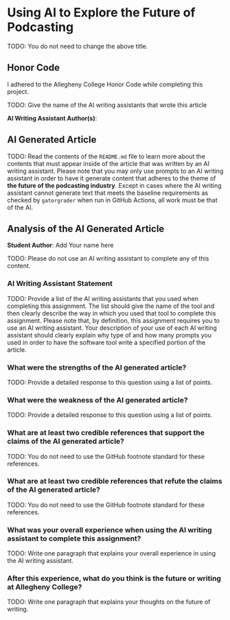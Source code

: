 # Using AI to Explore the Future of Podcasting

TODO: You do not need to change the above title.

## Honor Code

I adhered to the Allegheny College Honor Code while completing this project.

TODO: Give the name of the AI writing assistants that wrote this article

**AI Writing Assistant Author(s)**:

## AI Generated Article

TODO: Read the contents of the `README.md` file to learn more about the contents
that must appear inside of the article that was written by an AI writing
assistant. Please note that you may only use prompts to an AI writing assistant
in order to have it generate content that adheres to the theme of **the future
of the podcasting industry**. Except in cases where the AI writing assistant
cannot generate text that meets the baseline requirements as checked by
`gatorgrader` when run in GitHub Actions, all work must be that of the AI.

## Analysis of the AI Generated Article

**Student Author**: Add Your name here

TODO: Please do not use an AI writing assistant to complete any of this content.

### AI Writing Assistant Statement

TODO: Provide a list of the AI writing assistants that you used when completing
this assignment. The list should give the name of the tool and then clearly
describe the way in which you used that tool to complete this assignment.
Please note that, by definition, this assignment requires you to use an AI
writing assistant. Your description of your use of each AI writing assistant
should clearly explain why type of and how many prompts you used in order to
have the software tool write a specified portion of the article.

### What were the strengths of the AI generated article?

TODO: Provide a detailed response to this question using a list of points.

### What were the weakness of the AI generated article?

TODO: Provide a detailed response to this question using a list of points.

### What are at least two credible references that support the claims of the AI generated article?

TODO: You do not need to use the GitHub footnote standard for these references.

### What are at least two credible references that refute the claims of the AI generated article?

TODO: You do not need to use the GitHub footnote standard for these references.

### What was your overall experience when using the AI writing assistant to complete this assignment?

TODO: Write one paragraph that explains your overall experience in using the AI
writing assistant.

### After this experience, what do you think is the future or writing at Allegheny College?

TODO: Write one paragraph that explains your thoughts on the future of writing.

